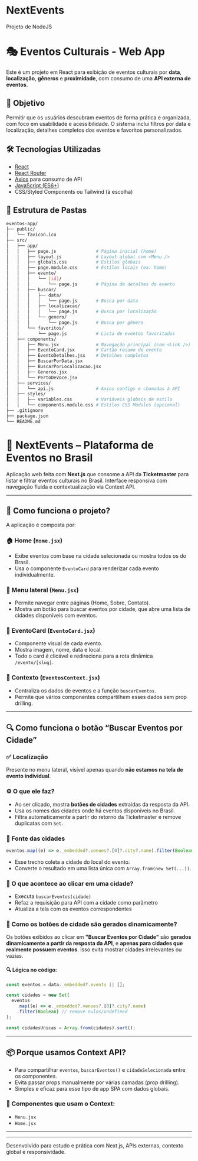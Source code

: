 # NextEvents
Projeto de NodeJS

# 🎭 Eventos Culturais - Web App

Este é um projeto em React para exibição de eventos culturais por **data**, **localização**, **gêneros** e **proximidade**, com consumo de uma **API externa de eventos**.

## 🚀 Objetivo

Permitir que os usuários descubram eventos de forma prática e organizada, com foco em usabilidade e acessibilidade. O sistema inclui filtros por data e localização, detalhes completos dos eventos e favoritos personalizados.

## 🛠️ Tecnologias Utilizadas

- [React](https://reactjs.org/)
- [React Router](https://reactrouter.com/)
- [Axios](https://axios-http.com/) para consumo de API
- [JavaScript (ES6+)](https://developer.mozilla.org/pt-BR/docs/Web/JavaScript)
- CSS/Styled Components ou Tailwind (à escolha)

## 📂 Estrutura de Pastas

```bash
eventos-app/
├── public/
│   └── favicon.ico
├── src/
│   ├── app/
│   │   ├── page.js               # Página inicial (home)
│   │   ├── layout.js             # Layout global com <Menu />
│   │   ├── globals.css           # Estilos globais
│   │   ├── page.module.css       # Estilos locais (ex: home)
│   │   ├── evento/
│   │   │   └── [id]/
│   │   │       └── page.js       # Página de detalhes do evento
│   │   ├── buscar/
│   │   │   ├── data/
│   │   │   │   └── page.js       # Busca por data
│   │   │   ├── localizacao/
│   │   │   │   └── page.js       # Busca por localização
│   │   │   └── genero/
│   │   │       └── page.js       # Busca por gênero
│   │   └── favoritos/
│   │       └── page.js           # Lista de eventos favoritados
│   ├── components/
│   │   ├── Menu.jsx              # Navegação principal (com <Link />)
│   │   ├── EventoCard.jsx        # Cartão resumo de evento
│   │   ├── EventoDetalhes.jsx    # Detalhes completos
│   │   ├── BuscarPorData.jsx
│   │   ├── BuscarPorLocalizacao.jsx
│   │   ├── Generos.jsx
│   │   └── PertoDeVoce.jsx
│   ├── services/
│   │   └── api.js                # Axios configs e chamadas à API
│   ├── styles/
│   │   ├── variables.css         # Variáveis globais de estilo
│   │   └── components.module.css # Estilos CSS Modules (opcional)
├── .gitignore
├── package.json
└── README.md
```

# 🎫 NextEvents – Plataforma de Eventos no Brasil

Aplicação web feita com **Next.js** que consome a API da **Ticketmaster** para listar e filtrar eventos culturais no Brasil. Interface responsiva com navegação fluida e contextualização via Context API.

---

## 🧠 Como funciona o projeto?

A aplicação é composta por:

### 🏠 Home (`Home.jsx`)
- Exibe eventos com base na cidade selecionada ou mostra todos os do Brasil.
- Usa o componente `EventoCard` para renderizar cada evento individualmente.

### 📌 Menu lateral (`Menu.jsx`)
- Permite navegar entre páginas (Home, Sobre, Contato).
- Mostra um botão para buscar eventos por cidade, que abre uma lista de cidades disponíveis com eventos.

### 🧩 EventoCard (`EventoCard.jsx`)
- Componente visual de cada evento.
- Mostra imagem, nome, data e local.
- Todo o card é clicável e redireciona para a rota dinâmica `/evento/[slug]`.

### 🧠 Contexto (`EventosContext.jsx`)
- Centraliza os dados de eventos e a função `buscarEventos`.
- Permite que vários componentes compartilhem esses dados sem prop drilling.

---

## 🔍 Como funciona o botão “Buscar Eventos por Cidade”

### ✅ Localização
Presente no menu lateral, visível apenas quando **não estamos na tela de evento individual**.

### ⚙️ O que ele faz?
- Ao ser clicado, mostra **botões de cidades** extraídas da resposta da API.
- Usa os nomes das cidades onde há eventos disponíveis no Brasil.
- Filtra automaticamente a partir do retorno da Ticketmaster e remove duplicatas com `Set`.

### 📡 Fonte das cidades
```js
eventos.map((e) => e._embedded?.venues?.[0]?.city?.name).filter(Boolean)
```

- Esse trecho coleta a cidade do local do evento.
- Converte o resultado em uma lista única com `Array.from(new Set(...))`.

### 📲 O que acontece ao clicar em uma cidade?
- Executa `buscarEventos(cidade)`
- Refaz a requisição para API com a cidade como parâmetro
- Atualiza a tela com os eventos correspondentes

### 🧠 Como os botões de cidade são gerados dinamicamente?

Os botões exibidos ao clicar em **"Buscar Eventos por Cidade"** são **gerados dinamicamente a partir da resposta da API**, e **apenas para cidades que realmente possuem eventos**. Isso evita mostrar cidades irrelevantes ou vazias.

#### 🔍 Lógica no código:
```js
const eventos = data._embedded?.events || [];

const cidades = new Set(
  eventos
    .map((e) => e._embedded?.venues?.[0]?.city?.name)
    .filter(Boolean) // remove nulos/undefined
);

const cidadesUnicas = Array.from(cidades).sort();
```

---

## 📦 Porque usamos Context API?

- Para compartilhar `eventos`, `buscarEventos()` e `cidadeSelecionada` entre os componentes.
- Evita passar props manualmente por várias camadas (prop drilling).
- Simples e eficaz para esse tipo de app SPA com dados globais.

### 🧠 Componentes que usam o Context:
- `Menu.jsx`
- `Home.jsx`

---



---

Desenvolvido para estudo e prática com Next.js, APIs externas, contexto global e responsividade.

